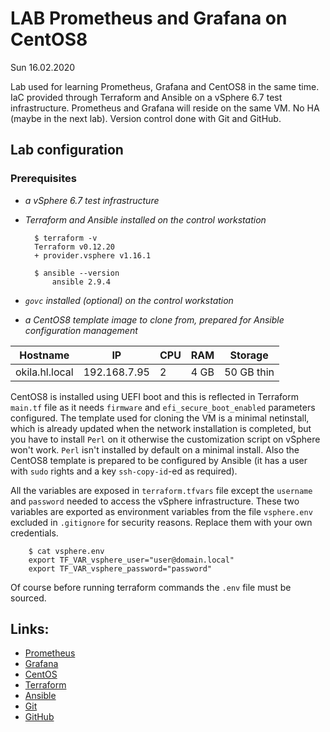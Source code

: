 # LAB Prometheus and Grafana on CentOS8

Sun 16.02.2020

Lab used for learning Prometheus, Grafana and CentOS8 in the same time. IaC provided through Terraform and Ansible on a vSphere 6.7 test infrastructure. Prometheus and Grafana will reside on the same VM. No HA (maybe in the next lab). Version control done with Git and GitHub.

## Lab configuration

### Prerequisites

- *a vSphere 6.7 test infrastructure*
- *Terraform and Ansible installed on the control workstation*

        $ terraform -v
        Terraform v0.12.20
        + provider.vsphere v1.16.1

        $ ansible --version
            ansible 2.9.4

- *`govc` installed (optional) on the control workstation*
- *a CentOS8 template image to clone from, prepared for Ansible configuration management*

| **Hostname** | **IP** | **CPU** | **RAM** | **Storage** |
| --- | --- | --- | --- | --- |
| okila.hl.local | 192.168.7.95 | 2 | 4 GB | 50 GB  thin |

CentOS8 is installed using UEFI boot and this is reflected in Terraform `main.tf` file as it needs `firmware` and `efi_secure_boot_enabled` parameters configured. The template used for cloning the VM is a minimal netinstall, which is already updated when the network installation is completed, but you have to install `Perl` on it otherwise the customization script on vSphere won't work. `Perl` isn't installed by default on a minimal install. Also the CentOS8 template is prepared to be configured by Ansible (it has a user with `sudo` rights and a key `ssh-copy-id`-ed as required).

All the variables are exposed in `terraform.tfvars` file except the `username` and `password` needed to access the vSphere infrastructure. These two variables are exported as environment variables from the file `vsphere.env` excluded in `.gitignore` for security reasons. Replace them with your own credentials.

        $ cat vsphere.env
        export TF_VAR_vsphere_user="user@domain.local"
        export TF_VAR_vsphere_password="password"

Of course before running terraform commands the `.env` file must be sourced.



## Links:

- [Prometheus](https://prometheus.io/)
- [Grafana](https://grafana.com/grafana/)
- [CentOS](https://www.centos.org/)
- [Terraform](https://www.terraform.io/)
- [Ansible](https://www.ansible.com/)
- [Git](https://git-scm.com/)
- [GitHub](https://github.com/)


